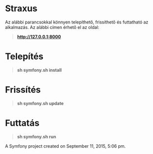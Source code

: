 Straxus
=======
Az alábbi parancsokkal könnyen telepíthető, frissíthető és futtatható az alkalmazás.
Az alábbi címen érhető el az oldal:
> **http://127.0.0.1:8000**

# Telepítés
> **sh symfony.sh install**

# Frissítés
> **sh symfony.sh update**

# Futtatás
> **sh symfony.sh run**

A Symfony project created on September 11, 2015, 5:06 pm.
